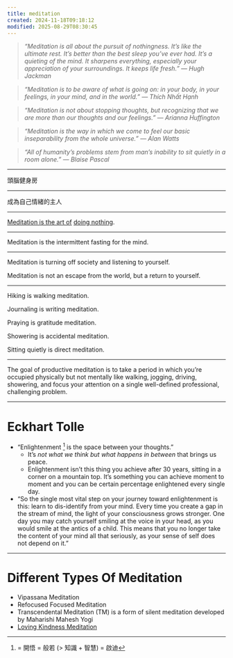 ```yaml
---
title: meditation
created: 2024-11-18T09:18:12
modified: 2025-08-29T08:30:45
---
```


> _“Meditation is all about the pursuit of nothingness. It’s like the ultimate rest. It’s better than the best sleep you’ve ever had. It’s a quieting of the mind. It sharpens everything, especially your appreciation of your surroundings. It keeps life fresh.” — Hugh Jackman_

> _“Meditation is to be aware of what is going on: in your body, in your feelings, in your mind, and in the world.” — Thích Nhất Hạnh_

> _“Meditation is not about stopping thoughts, but recognizing that we are more than our thoughts and our feelings.” — Arianna Huffington_

> _“Meditation is the way in which we come to feel our basic inseparability from the whole universe.” — Alan Watts_

> _“All of humanity’s problems stem from man’s inability to sit quietly in a room alone.” — Blaise Pascal_

---

頭腦健身房

---

成為自己情緒的主人

---

[Meditation is the art of](https://x.com/naval/status/1261481222359801856) [doing nothing](wu-wei.md).

---

Meditation is the intermittent fasting for the mind.

---

Meditation is turning off society and listening to yourself.

Meditation is not an escape from the world, but a return to yourself.

---

Hiking is walking meditation.

Journaling is writing meditation.

Praying is gratitude meditation.

Showering is accidental meditation.

Sitting quietly is direct meditation.

---

The goal of productive meditation is to take a period in which you’re occupied physically but not mentally like walking, jogging, driving, showering, and focus your attention on a single well-defined professional, challenging problem.

---

# Eckhart Tolle

* “Enlightenment [^1] is the space between your thoughts.”
	* It’s _not what we think but what happens in between_ that brings us peace.
	* Enlightenment isn’t this thing you achieve after 30 years, sitting in a corner on a mountain top. It’s something you can achieve moment to moment and you can be certain percentage enlightened every single day.
* “So the single most vital step on your journey toward enlightenment is this: learn to dis-identify from your mind. Every time you create a gap in the stream of mind, the light of your consciousness grows stronger. One day you may catch yourself smiling at the voice in your head, as you would smile at the antics of a child. This means that you no longer take the content of your mind all that seriously, as your sense of self does not depend on it.”

---

# Different Types Of Meditation

* Vipassana Meditation
* Refocused Focused Meditation
* Transcendental Meditation (TM) is a form of silent meditation developed by Maharishi Mahesh Yogi
* [Loving Kindness Meditation](Loving%20Kindness%20Meditation.md)

[^1]: = 開悟 = 般若 (> 知識 + 智慧) = 啟迪
